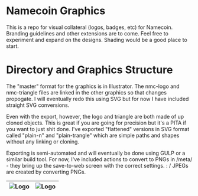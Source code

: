 Namecoin Graphics
=================

This is a repo for visual collateral (logos, badges, etc) for Namecoin.  Branding guidelines and other extensions are to come.  Feel free to experiment and expand on the designs.  Shading would be a good place to start.


Directory and Graphics Structure
================================
The "master" format for the graphics is in Illustrator.  The nmc-logo and nmc-triangle files are linked in the other graphics so that changes propogate.  I will eventually redo this using SVG but for now I have included straight SVG conversions.

Even with the export, however, the logo and triangle are both made of up cloned objects. This is great if you are going for precision but it's a PITA if you want to just shit done.  I've exported "flattened" versions in SVG format called "plain-n" and "plain-trangle" which are simple paths and shapes without any linking or cloning.

Exporting is semi-automated and will eventually be done using GULP or a similar build tool.  For now, I've included actions to convert to PNGs in /meta/ - they bring up the save-to-web screen with the correct settings. : /  JPEGs are created by converting PNGs.

| ![Logo](https://raw.github.com/indolering/nmc-graphics/master/png/250/nmc-coinage-front.png) |      ![Logo](https://raw.github.com/indolering/nmc-graphics/master/png/250/nmc-coinage-back.png) |
| :-----------: | -----------: |
